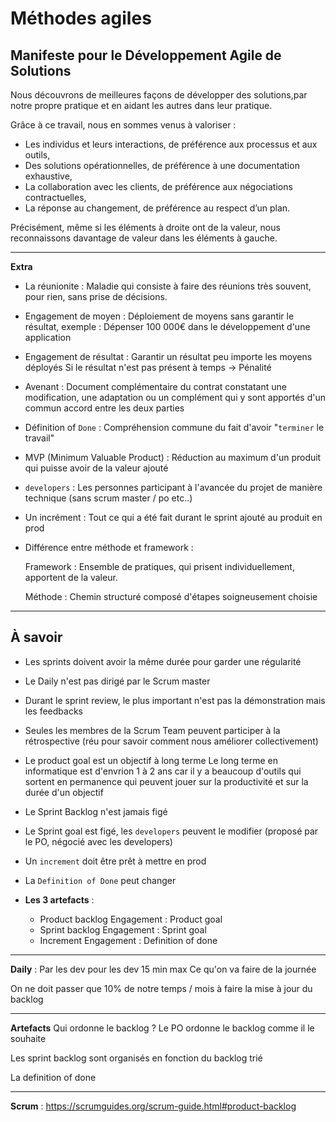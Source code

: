 # Méthodes agiles

## Manifeste pour le Développement Agile de Solutions

Nous découvrons de meilleures façons de développer des solutions,par notre propre pratique et en aidant les autres dans leur pratique.

Grâce à ce travail, nous en sommes venus à valoriser :

-   Les individus et leurs interactions, de préférence aux processus et aux outils,
-   Des solutions opérationnelles, de préférence à une documentation exhaustive,
-   La collaboration avec les clients, de préférence aux négociations contractuelles,
-   La réponse au changement, de préférence au respect d’un plan.

Précisément, même si les éléments à droite ont de la valeur,
nous reconnaissons davantage de valeur dans les éléments à gauche.

---

**Extra**

-   La réunionite :
    Maladie qui consiste à faire des réunions très souvent, pour rien, sans prise de décisions.

-   Engagement de moyen :
    Déploiement de moyens sans garantir le résultat, exemple :
    Dépenser 100 000€ dans le développement d'une application

-   Engagement de résultat :
    Garantir un résultat peu importe les moyens déployés
    Si le résultat n'est pas présent à temps -> Pénalité

-   Avenant :
    Document complémentaire du contrat constatant une modification, une adaptation ou un complément qui y sont apportés d'un commun accord entre les deux parties

-   Définition of `Done` :
    Compréhension commune du fait d'avoir "`terminer` le travail"

-   MVP (Minimum Valuable Product) :
    Réduction au maximum d'un produit qui puisse avoir de la valeur ajouté

-   `developers` :
    Les personnes participant à l'avancée du projet de manière technique (sans scrum master / po etc..)

-   Un incrément :
    Tout ce qui a été fait durant le sprint ajouté au produit en prod

-   Différence entre méthode et framework :

    Framework : Ensemble de pratiques, qui prisent individuellement, apportent de la valeur.

    Méthode : Chemin structuré composé d'étapes soigneusement choisie

---

## À savoir

-   Les sprints doivent avoir la même durée pour garder une régularité
-   Le Daily n'est pas dirigé par le Scrum master
-   Durant le sprint review, le plus important n'est pas la démonstration mais les feedbacks
-   Seules les membres de la Scrum Team peuvent participer à la rétrospective (réu pour savoir comment nous améliorer collectivement)
-   Le product goal est un objectif à long terme
    Le long terme en informatique est d'envrion 1 à 2 ans car il y a beaucoup d'outils qui sortent en permanence qui peuvent jouer sur la productivité et sur la durée d'un objectif
-   Le Sprint Backlog n'est jamais figé
-   Le Sprint goal est figé, les `developers` peuvent le modifier (proposé par le PO, négocié avec les developers)
-   Un `increment` doit être prêt à mettre en prod
-   La `Definition of Done` peut changer

-   **Les 3 artefacts** :
    -   Product backlog
        Engagement : Product goal
    -   Sprint backlog
        Engagement : Sprint goal
    -   Increment
        Engagement : Definition of done

---

**Daily** :
Par les dev pour les dev
15 min max
Ce qu'on va faire de la journée

On ne doit passer que 10% de notre temps / mois à faire la mise à jour du backlog

---

**Artefacts**
Qui ordonne le backlog ? Le PO ordonne le backlog comme il le souhaite

Les sprint backlog sont organisés en fonction du backlog trié

La definition of done

---

**Scrum** :
https://scrumguides.org/scrum-guide.html#product-backlog

